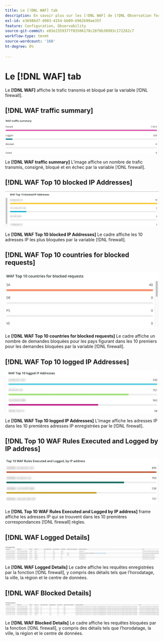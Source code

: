 ```yaml
---
title: Le [!DNL WAF] tab
description: En savoir plus sur les [!DNL WAF] de [!DNL Observation for Adobe Commerce].
exl-id: e36986d7-d903-4154-bb09-6962b99ae35f
feature: Configuration, Observability
source-git-commit: e83e2359377f03506178c28f8b30993c172282c7
workflow-type: tm+mt
source-wordcount: '160'
ht-degree: 0%

---
```


# Le [!DNL WAF] tab

Le **[!DNL WAF]** affiche le trafic transmis et bloqué par la variable [!DNL firewall].

## [!DNL WAF traffic summary]

![Synthèse du trafic WAF](../../assets/tools/observation-for-adobe-commerce/waf-1.png)

Le **[!DNL WAF traffic summary]** L’image affiche un nombre de trafic transmis, consigné, bloqué et en échec par la variable [!DNL firewall].

## [!DNL WAF Top 10 blocked IP Addresses]

![10 premières adresses IP bloquées par WAF](../../assets/tools/observation-for-adobe-commerce/waf-2.png)

Le **[!DNL WAF Top 10 blocked IP Addresses]** Le cadre affiche les 10 adresses IP les plus bloquées par la variable [!DNL firewall].

## [!DNL WAF Top 10 countries for blocked requests]

![Les 10 premiers pays du WAF pour les demandes bloquées](../../assets/tools/observation-for-adobe-commerce/waf-3.jpg)

Le **[!DNL WAF Top 10 countries for blocked requests]** Le cadre affiche un nombre de demandes bloquées pour les pays figurant dans les 10 premiers pour les demandes bloquées par la variable [!DNL firewall].

## [!DNL WAF Top 10 logged IP Addresses]

![10 premières adresses IP enregistrées WAF](../../assets/tools/observation-for-adobe-commerce/waf-4.jpg)

Le **[!DNL WAF Top 10 logged IP Addresses]** L’image affiche les adresses IP dans les 10 premières adresses IP enregistrées par le [!DNL firewall].

## [!DNL Top 10 WAF Rules Executed and Logged by IP address]

![Les 10 premières règles WAF exécutées et consignées par adresse IP](../../assets/tools/observation-for-adobe-commerce/waf-5.jpg)

Le **[!DNL Top 10 WAF Rules Executed and Logged by IP address]** frame affiche les adresses IP qui se trouvent dans les 10 premières correspondances [!DNL firewall] règles.

## [!DNL WAF Logged Details]

![Détails consignés WAF](../../assets/tools/observation-for-adobe-commerce/waf-6.jpg)

Le **[!DNL WAF Logged Details]** Le cadre affiche les requêtes enregistrées par la fonction [!DNL firewall], y compris des détails tels que l’horodatage, la ville, la région et le centre de données.

## [!DNL WAF Blocked Details]

![Informations bloquées par le WAF](../../assets/tools/observation-for-adobe-commerce/waf-7.jpg)

Le **[!DNL WAF Blocked Details]** Le cadre affiche les requêtes bloquées par la fonction [!DNL firewall], y compris des détails tels que l’horodatage, la ville, la région et le centre de données.
